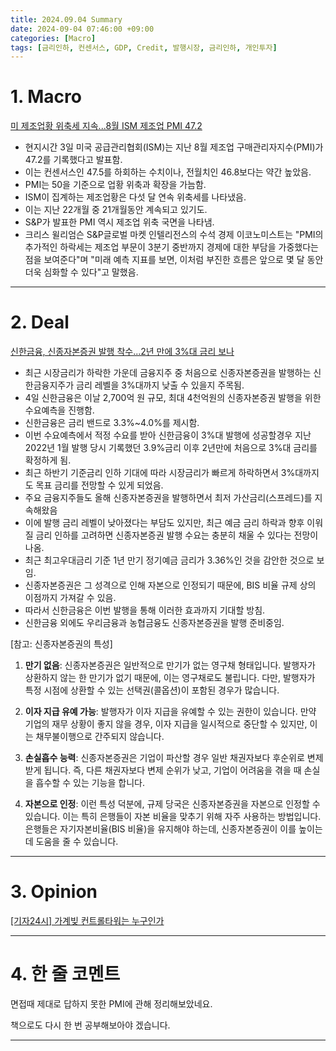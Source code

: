 ```yaml
---
title: 2024.09.04 Summary
date: 2024-09-04 07:46:00 +09:00
categories: [Macro]
tags: [금리인하, 컨센서스, GDP, Credit, 발행시장, 금리인하, 개인투자]
---
```


# 1. Macro

[미 제조업황 위축세 지속...8월 ISM 제조업 PMI 47.2](https://news.einfomax.co.kr/news/articleView.html?idxno=4323727)

- 현지시간 3일 미국 공급관리협회(ISM)는 지난 8월 제조업 구매관리자지수(PMI)가 47.2를 기록했다고 발표함.
- 이는 컨센서스인 47.5를 하회하는 수치이나, 전월치인 46.8보다는 약간 높았음.
- PMI는 50을 기준으로 업황 위축과 확장을 가늠함.
- ISM이 집계하는 제조업황은 다섯 달 연속 위축세를 나타냈음.
- 이는 지난 22개월 중 21개월동안 계속되고 있기도.
- S&P가 발표한 PMI 역시 제조업 위축 국면을 나타냄.
- 크리스 윌리엄슨 S&P글로벌 마켓 인텔리전스의 수석 경제 이코노미스트는 "PMI의 추가적인 하락세는 제조업 부문이 3분기 중반까지 경제에 대한 부담을 가중했다는 점을 보여준다"며 "미래 예측 지표를 보면, 이처럼 부진한 흐름은 앞으로 몇 달 동안 더욱 심화할 수 있다"고 말했음.



---

# 2. Deal

[신한금융, 신종자본증권 발행 착수...2년 만에 3%대 금리 보나](https://news.einfomax.co.kr/news/articleView.html?idxno=4323744)

- 최근 시장금리가 하락한 가운데 금융지주 중 처음으로 신종자본증권을 발행하는 신한금융지주가 금리 레벨을 3%대까지 낮출 수 있을지 주목됨.
- 4일 신한금융은 이날 2,700억 원 규모, 최대 4천억원의 신종자본증권 발행을 위한 수요예측을 진행함.
- 신한금융은 금리 밴드로 3.3%~4.0%를 제시함.
- 이번 수요예측에서 적정 수요를 받아 신한금융이 3%대 발행에 성공할경우 지난 2022년 1월 발행 당시 기록했던 3.9%금리 이후 2년만에 처음으로 3%대 금리를 확정하게 됨.
- 최근 하반기 기준금리 인하 기대에 따라 시장금리가 빠르게 하락하면서 3%대까지도 목표 금리를 전망할 수 있게 되었음.
- 주요 금융지주들도 올해 신종자본증권을 발행하면서 최저 가산금리(스프레드)를 지속해왔음
- 이에 발행 금리 레벨이 낮아졌다는 부담도 있지만, 최근 예금 금리 하락과 향후 이워질 금리 인하를 고려하면 신종자본증권 발행 수요는 충분히 채울 수 있다는 전망이 나옴.
- 최근 최고우대금리 기준 1년 만기 정기예금 금리가 3.36%인 것을 감안한 것으로 보임.
- 신종자본증권은 그 성격으로 인해 자본으로 인정되기 때문에, BIS 비율 규제 상의 이점까지 가져갈 수 있음.
- 따라서 신한금융은 이번 발행을 통해 이러한 효과까지 기대할 방침.
- 신한금융 외에도 우리금융과 농협금융도 신종자본증권을 발행 준비중임.

[참고: 신종자본증권의 특성]

1. **만기 없음**: 신종자본증권은 일반적으로 만기가 없는 영구채 형태입니다. 발행자가 상환하지 않는 한 만기가 없기 때문에, 이는 영구채로도 불립니다. 다만, 발행자가 특정 시점에 상환할 수 있는 선택권(콜옵션)이 포함된 경우가 많습니다.

2. **이자 지급 유예 가능**: 발행자가 이자 지급을 유예할 수 있는 권한이 있습니다. 만약 기업의 재무 상황이 좋지 않을 경우, 이자 지급을 일시적으로 중단할 수 있지만, 이는 채무불이행으로 간주되지 않습니다.

3. **손실흡수 능력**: 신종자본증권은 기업이 파산할 경우 일반 채권자보다 후순위로 변제받게 됩니다. 즉, 다른 채권자보다 변제 순위가 낮고, 기업이 어려움을 겪을 때 손실을 흡수할 수 있는 기능을 합니다.

4. **자본으로 인정**: 이런 특성 덕분에, 규제 당국은 신종자본증권을 자본으로 인정할 수 있습니다. 이는 특히 은행들이 자본 비율을 맞추기 위해 자주 사용하는 방법입니다. 은행들은 자기자본비율(BIS 비율)을 유지해야 하는데, 신종자본증권이 이를 높이는 데 도움을 줄 수 있습니다.

---

# 3. Opinion

[[기자24시] 가계빚 컨트롤타워는 누구인가](https://www.mk.co.kr/news/journalist/11108708)

---

# 4. 한 줄 코멘트

면접때 제대로 답하지 못한 PMI에 관해 정리해보았네요.

책으로도 다시 한 번 공부해보아야 겠습니다.

---